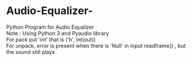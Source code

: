 # Audio-Equalizer-
Python  Program for Audio Equalizer<br/>
Note : Using Python 3 and Pyaudio library<br>
For pack put 'int' that is ('h', int(out)) <br>
For unpack, error is present when there is 'Null' in input readframe() , but the sound still plays<br>
